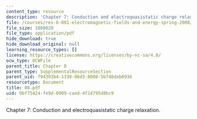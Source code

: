 ```yaml
---
content_type: resource
description: 'Chapter 7: Conduction and electroquasistatic charge relaxation.'
file: /courses/res-6-001-electromagnetic-fields-and-energy-spring-2008/0bf75424fe9d0909caed4f14795d8bc9_08.pdf
file_size: 1080020
file_type: application/pdf
hide_download: true
hide_download_original: null
learning_resource_types: []
license: https://creativecommons.org/licenses/by-nc-sa/4.0/
ocw_type: OCWFile
parent_title: Chapter 8
parent_type: SupplementalResourceSection
parent_uid: f94393b4-1330-86d3-8008-5b748deb6936
resourcetype: Document
title: 08.pdf
uid: 0bf75424-fe9d-0909-caed-4f14795d8bc9
---
```

Chapter 7: Conduction and electroquasistatic charge relaxation.